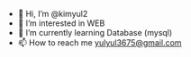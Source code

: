 - 👋 Hi, I’m @kimyul2
- 👀 I’m interested in WEB
- 🌱 I’m currently learning Database (mysql)
- 📫 How to reach me yulyul3675@gmail.com
